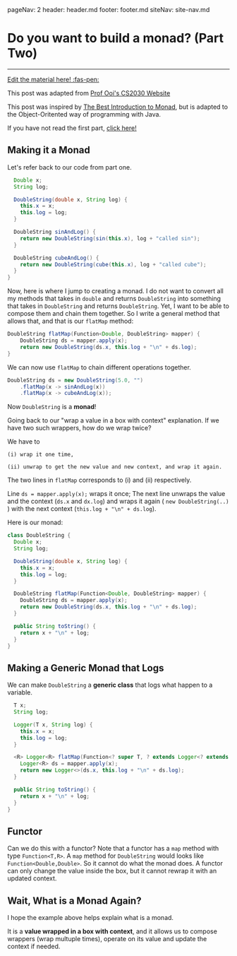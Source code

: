 <frontmatter>
  pageNav: 2
  header: header.md
  footer: footer.md
  siteNav: site-nav.md
</frontmatter>

<br> 

# Do you want to build a monad? (Part Two)
<hr>

<!-- DO NOT DELETE THIS LINK AND PLEASE WRITE BELOW THIS LINK-->
[Edit the material here! :fas-pen:](https://github.com/nus-cs2030/1920-s2/edit/master/contents/textbook/lecture10/extraMonads/makingTheMonad.md)
<!-- DO NOT DELETE THIS LINK AND PLEASE WRITE BELOW THIS LINK-->

This post was adapted from [Prof Ooi's CS2030 Website](https://nus-cs2030.github.io/1718-s2/monad/index.html) 

This post was inspired by [The Best Introduction to Monad](https://blog.jcoglan.com/2011/03/05/translation-from-haskell-to-javascript-of-selected-portions-of-the-best-introduction-to-monads-ive-ever-read/), but is adapted to the Object-Oritented way of programming with Java.

If you have not read the first part, [click here!](extraMonads.html)

## Making it a Monad

Let's refer back to our code from part one. 

```java
  Double x;
  String log;

  DoubleString(double x, String log) {
    this.x = x;
    this.log = log;
  }

  DoubleString sinAndLog() {
    return new DoubleString(sin(this.x), log + "called sin");
  }

  DoubleString cubeAndLog() {
    return new DoubleString(cube(this.x), log + "called cube");
  }
}
```

Now, here is where I jump to creating a monad. I do not want to convert all my methods that takes in `double` and returns `DoubleString` into something that takes in `DoubleString` and returns `DoubleString`. Yet, I want to be able to compose them and chain them together. So I write a general method that allows that, and that is our `flatMap` method:

```java 
DoubleString flatMap(Function<Double, DoubleString> mapper) {
    DoubleString ds = mapper.apply(x);
    return new DoubleString(ds.x, this.log + "\n" + ds.log);
}
```

We can now use `flatMap` to chain different operations together.

```java 
DoubleString ds = new DoubleString(5.0, "")
    .flatMap(x -> sinAndLog(x))
    .flatMap(x -> cubeAndLog(x));
```

Now `DoubleString` is a **monad**!

Going back to our "wrap a value in a box with context" explanation. If we have two such wrappers, how do we wrap twice? 

We have to 

    (i) wrap it one time, 

    (ii) unwrap to get the new value and new context, and wrap it again.

The two lines in `flatMap` corresponds to (i) and (ii) respectively.

Line `ds = mapper.apply(x);` wraps it once; The next line unwraps the value and the context (`ds.x` and `dx.log`) and wraps it again ( `new DoubleString(..)` ) with the next context (`this.log + "\n" + ds.log`).

Here is our monad:

```java 
class DoubleString {
  Double x;
  String log;

  DoubleString(double x, String log) {
    this.x = x;
    this.log = log;
  }

  DoubleString flatMap(Function<Double, DoubleString> mapper) {
    DoubleString ds = mapper.apply(x);
    return new DoubleString(ds.x, this.log + "\n" + ds.log);
  }

  public String toString() {
    return x + "\n" + log;
  }
}
```

## Making a Generic Monad that Logs

We can make `DoubleString` a **generic class** that logs what happen to a variable.

```java 
  T x;
  String log;

  Logger(T x, String log) {
    this.x = x;
    this.log = log;
  }

  <R> Logger<R> flatMap(Function<? super T, ? extends Logger<? extends R>> mapper) {
    Logger<R> ds = mapper.apply(x);
    return new Logger<>(ds.x, this.log + "\n" + ds.log);
  }

  public String toString() {
    return x + "\n" + log;
  }
}
```

## Functor

Can we do this with a functor? Note that a functor has a `map` method with type `Function<T,R>`. A `map` method for `DoubleString` would looks like `Function<Double,Double>`. So it cannot do what the monad does. A functor can only change the value inside the box, but it cannot rewrap it with an updated context.

## Wait, What is a Monad Again?

I hope the example above helps explain what is a monad. 

It is a **value wrapped in a box with context**, and it allows us to compose wrappers (wrap multuple times), operate on its value and update the context if needed.